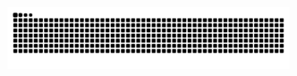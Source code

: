 <picture>
  <source media="(prefers-color-scheme: dark)" srcset="https://raw.githubusercontent.com/jagariku/jagariku/output/github-contribution-grid-snake-dark.svg">
  <source media="(prefers-color-scheme: light)" srcset="https://raw.githubusercontent.com/jagariku/jagariku/output/github-contribution-grid-snake.svg">
  <img alt="github contribution grid snake animation" src="https://raw.githubusercontent.com/jagariku/jagariku/output/github-contribution-grid-snake.svg">
</picture>
